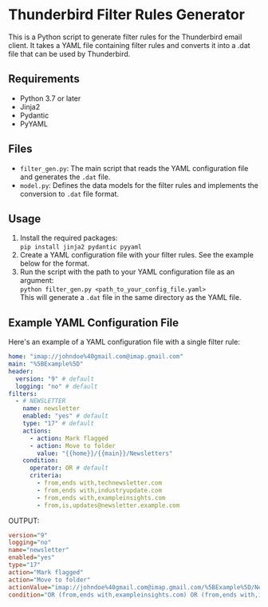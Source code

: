 # Thunderbird Filter Rules Generator

This is a Python script to generate filter rules for the Thunderbird email client. It takes a YAML file containing filter rules and converts it into a .dat file that can be used by Thunderbird.

## Requirements

- Python 3.7 or later
- Jinja2
- Pydantic
- PyYAML

## Files

- `filter_gen.py`: The main script that reads the YAML configuration file and generates the `.dat` file.
- `model.py`: Defines the data models for the filter rules and implements the conversion to `.dat` file format.

## Usage

1. Install the required packages: \
   `pip install jinja2 pydantic pyyaml`
2. Create a YAML configuration file with your filter rules. See the example below for the format.
3. Run the script with the path to your YAML configuration file as an argument: \
   `python filter_gen.py <path_to_your_config_file.yaml>`\
    This will generate a `.dat` file in the same directory as the YAML file.

## Example YAML Configuration File

Here's an example of a YAML configuration file with a single filter rule:

```yml
home: "imap://johndoe%40gmail.com@imap.gmail.com"
main: "%5BExample%5D"
header:
  version: "9" # default
  logging: "no" # default
filters:
  - # NEWSLETTER
    name: newsletter
    enabled: "yes" # default
    type: "17" # default
    actions:
      - action: Mark flagged
      - action: Move to folder
        value: "{{home}}/{{main}}/Newsletters"
    condition:
      operator: OR # default
      criteria:
        - from,ends with,technewsletter.com
        - from,ends with,industryupdate.com
        - from,ends with,exampleinsights.com
        - from,is,updates@newsletter.example.com
```

OUTPUT:

```ini
version="9"
logging="no"
name="newsletter"
enabled="yes"
type="17"
action="Mark flagged"
action="Move to folder"
actionValue="imap://johndoe%40gmail.com@imap.gmail.com/%5BExample%5D/Newsletters"
condition="OR (from,ends with,exampleinsights.com) OR (from,ends with,industryupdate.com) OR (from,ends with,technewsletter.com) OR (from,is,updates@newsletter.example.com)"
```